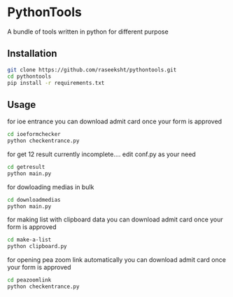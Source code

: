 # PythonTools
A bundle of tools written in python for different purpose

## Installation
````bash
git clone https://github.com/raseeksht/pythontools.git
cd pythontools
pip install -r requirements.txt
````

## Usage
for ioe entrance
you can download admit card once your form is approved
````bash
cd ioeformchecker
python checkentrance.py
````

for get 12 result
currently incomplete....
edit conf.py as your need
````bash
cd getresult
python main.py
````

for dowloading medias in bulk
````bash
cd downloadmedias
python main.py
````

for making list with clipboard data
you can download admit card once your form is approved
````bash
cd make-a-list
python clipboard.py
````

for opening pea zoom link automatically
you can download admit card once your form is approved
````bash
cd peazoomlink
python checkentrance.py
````
